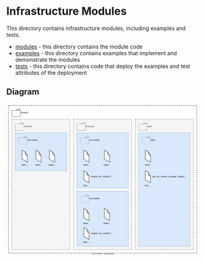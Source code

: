 # Infrastructure Modules

This directory contains infrastructure modules, including examples and tests.

* [modules](./modules) - this directory contains the module code
* [examples](./examples) - this directory contains examples that implement and demonstrate the modules
* [tests](./tests) - this directory contains code that deploy the examples and test attributes of the deployment

## Diagram

![](./_assets/infrastructure-modules-Code%20Layout.drawio.svg)
